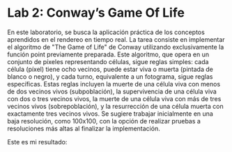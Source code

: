 # Lab 2: Conway’s Game Of Life

En este laboratorio, se busca la aplicación práctica de los conceptos aprendidos en el rendereo en tiempo real. La tarea consiste en implementar el algoritmo de "The Game of Life" de Conway utilizando exclusivamente la función point previamente preparada. Este algoritmo, que opera en un conjunto de píxeles representando células, sigue reglas simples: cada célula (píxel) tiene ocho vecinos, puede estar viva o muerta (pintada de blanco o negro), y cada turno, equivalente a un fotograma, sigue reglas específicas. Estas reglas incluyen la muerte de una célula viva con menos de dos vecinos vivos (subpoblación), la supervivencia de una célula viva con dos o tres vecinos vivos, la muerte de una célula viva con más de tres vecinos vivos (sobrepoblación), y la resurrección de una célula muerta con exactamente tres vecinos vivos. Se sugiere trabajar inicialmente en una baja resolución, como 100x100, con la opción de realizar pruebas a resoluciones más altas al finalizar la implementación.

Este es mi resultado:
